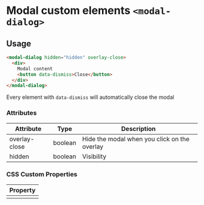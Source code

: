 # Modal custom elements `<modal-dialog>`

## Usage

```html
<modal-dialog hidden="hidden" overlay-close>
  <div>
    Modal content
    <button data-dismiss>Close</button>
  </div>
</modal-dialog>
```

Every element with `data-dismiss` will automatically close the modal

### Attributes

| Attribute       | Type     | Description                                          |
|-----------------|----------|------------------------------------------------------|
| overlay-close   | boolean  | Hide the modal when you click on the overlay         |
| hidden          | boolean  | Visibility                                           |

### CSS Custom Properties

| Property                    |
|-----------------------------|
|                             |
